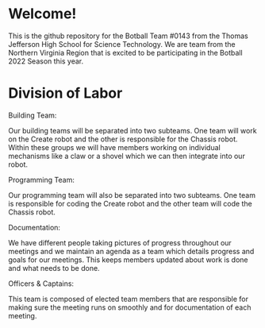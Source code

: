 # Welcome!
This is the github repository for the Botball Team #0143 from the Thomas Jefferson High School for Science Technology. We are team from the Northern Virginia Region that is excited to be participating in the Botball 2022 Season this year.

# Division of Labor

Building Team:

Our building teams will be separated into two subteams. One team will work on the Create robot and the other is responsible for the Chassis robot. Within these groups we will have members working on individual mechanisms like a claw or a shovel which we can then integrate into our robot.

Programming Team:

Our programming team will also be separated into two subteams. One team is responsible for coding the Create robot and the other team will code the Chassis robot.

Documentation:

We have different people taking pictures of progress throughout our meetings and we maintain an agenda as a team which details progress and goals for our meetings. This keeps members updated about work is done and what needs to be done. 

Officers & Captains:

This team is composed of elected team members that are responsible for making sure the meeting runs on smoothly and for documentation of each meeting.

